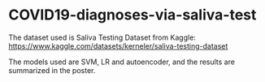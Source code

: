 # COVID19-diagnoses-via-saliva-test
The dataset used is Saliva Testing Dataset from Kaggle: https://www.kaggle.com/datasets/kerneler/saliva-testing-dataset

The models used are SVM, LR and autoencoder, and the results are summarized in the poster.
